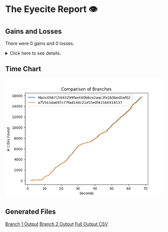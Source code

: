 # The Eyecite Report :eye:



Gains and Losses
---------
There were 0 gains and 0 losses.

<details>
<summary>Click here to see details.</summary>

|     id     |  Gain  |  Loss  |
| ---------- | ------ | ------ |


</details>



Time Chart
---------

![image](https://raw.githubusercontent.com/freelawproject/eyecite/artifacts/220/results/chart.png)


Generated Files
---------

[Branch 1 Output](https://raw.githubusercontent.com/freelawproject/eyecite/artifacts/220/results/056715683299fae690b6ce2aac3fa1b5bed0af02.json)
[Branch 2 Output](https://raw.githubusercontent.com/freelawproject/eyecite/artifacts/220/results/a75563da697c77fad148c21e55e0f41566918537.json)
[Full Output CSV ](https://raw.githubusercontent.com/freelawproject/eyecite/artifacts/220/results/output.csv)
